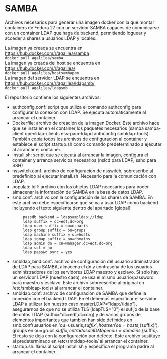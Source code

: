 # SAMBA
Archivos necesarios para generar una imagen docker con la que montar containers de 
Fedora 27 con un servidor SAMBA capaces de comunicarse con un container LDAP que haga de backend, permitiendo loguear y 
acceder a shares a usuarios LDAP y locales. 

La imagen ya creada se encuentra en https://hub.docker.com/r/agalilea/samba  
```docker pull agalilea/samba```  
La imagen ya creada del host se encuentra en https://hub.docker.com/r/agalilea/  
```docker pull agalilea/hostsambapam```  
La imagen del servidor LDAP se encuentra en https://hub.docker.com/r/agalilea/ldapsmb/  
```docker pull agalilea/ldapsmb```  


El repositorio contiene los siguientes archivos:
  * authconfig.conf: script que utiliza el comando authconfig para configurar la conexión con LDAP. Se ejecuta automáticamente al arrancar el container.  
  * Dockerfile: archivo de creación de la imagen Docker. Este archivo hace que se instalen en el container los paquetes 
  necesarios (samba samba-client openldap-clients nss-pam-ldapd authconfig smbldap-tools). También copia todos los 
  archivos de configuración al container y establece el script startup.sh como comando predeterminado a ejecutar al 
  arrancar el container.  
  * install.sh: script que se ejecuta al arrancar la imagen, configura el container y arranca servicios necesarios (nslcd para LDAP, sshd para SSH)  
  * nsswitch.conf: archivo de configuracion de nsswitch, sobrescribe al predefinido al ejecutar install.sh. Necesario para la comunicación con LDAP.  
  * populate.ldif: archivo con los objetos LDAP necesarios para poder almacenar la información de SAMBA en la base de datos LDAP.  
  * smb.conf: archivo con la configuración de los shares de SAMBA. En este archivo debe especificarse que se va a usar 
  LDAP como backend incluyendo el texto siguiente dentro del apartado [global]
  ```     
          passdb backend = ldapsam:ldap://ldap
          ldap suffix = dc=edt,dc=org
          ldap user suffix = ou=usuaris
          ldap group suffix = ou=grups
          ldap machine suffix = ou=hosts
          ldap idmap suffix = ou=domains
          ldap admin dn = cn=Manager,dc=edt,dc=org
          ldap ssl = no
          ldap passwd sync = yes
  ```
  * smbldap_bind.conf: archivo de configuración del usuario administrador de LDAP para SAMBA, almacena el dn y 
  contraseña de los usuarios administradores de los servidores LDAP maestro y esclavo. Si sólo hay un servidor LDAP 
  (nuestro caso), se usa el mismo usuario/password para maestro y esclavo. Este archivo sobreescribe al original en 
  /etc/smbldap-tools/ al arrancar el container.  
  * smbldap.conf: archivo de configuración de SAMBA que define la conexión con el backend LDAP. En él debemos 
  especificar el servidor LDAP a utilizar (en nuestro caso masterLDAP="ldap://ldap"), asegurarnos de que no se utiliza 
  TLS (ldapTLS="0") el sufijo de la base de datos LDAP (suffix="dc=edt,dc=org) y de varios grupos de elementos 
  importantes que también han sido definidos en smb.conf(usuarios en 'ou=usuaris,${suffix}', hosts en 
  'ou=hosts,${suffix}'), groups en ou=grups,${suffix}, entradas de IDMap en ou=domains,${suffix}. El resto se deja con 
  la configuración por defecto. Este archivo sustituye al predeterminado en /etc/smbldap-tools/ al arrancar el container.  
  * startup.sh: llama al script install.sh y especifica el programa padre al arrancar el container.  

